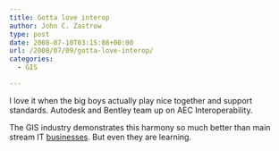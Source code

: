 ```yaml
---
title: Gotta love interop
author: John C. Zastrow
type: post
date: 2008-07-10T03:15:08+00:00
url: /2008/07/09/gotta-love-interop/
categories:
  - GIS

---
```

I love it when the big boys actually play nice together and support standards. Autodesk and Bentley team up on AEC Interoperability.

The GIS industry demonstrates this harmony so much better than main stream IT <a href="http://microsoft.com" target="_blank">businesses</a>. But even they are learning.